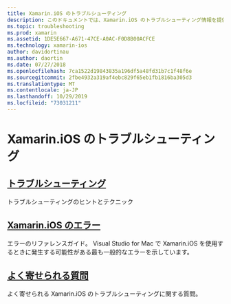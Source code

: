 ```yaml
---
title: Xamarin.iOS のトラブルシューティング
description: このドキュメントでは、Xamarin.iOS のトラブルシューティング情報を提供するさまざまなリソース、Xamarin の iOS アプリケーションの作成時に発生する可能性のあるエラーの一覧、およびよく寄せられる質問にリンクしています。
ms.topic: troubleshooting
ms.prod: xamarin
ms.assetid: 1DE5E667-A671-47CE-A0AC-F0D8B00ACFCE
ms.technology: xamarin-ios
author: davidortinau
ms.author: daortin
ms.date: 07/27/2018
ms.openlocfilehash: 7ca1522d19843835a196df5a48fd31b7c1f48f6e
ms.sourcegitcommit: 2fbe4932a319af4ebc829f65eb1fb1816ba305d3
ms.translationtype: MT
ms.contentlocale: ja-JP
ms.lasthandoff: 10/29/2019
ms.locfileid: "73031211"
---
```

# <a name="troubleshooting-xamarinios"></a>Xamarin.iOS のトラブルシューティング

## <a name="troubleshootingiostroubleshootingtroubleshootingmd"></a>[トラブルシューティング](~/ios/troubleshooting/troubleshooting.md)

トラブルシューティングのヒントとテクニック

## <a name="xamarinios-errorsiostroubleshootingmtouch-errorsmd"></a>[Xamarin.iOS のエラー](~/ios/troubleshooting/mtouch-errors.md)

エラーのリファレンスガイド。 Visual Studio for Mac で Xamarin.iOS を使用するときに発生する可能性がある最も一般的なエラーを示しています。

## <a name="frequently-asked-questionsquestionsindexmd"></a>[よく寄せられる質問](questions/index.md)

よく寄せられる Xamarin.iOS のトラブルシューティングに関する質問。
